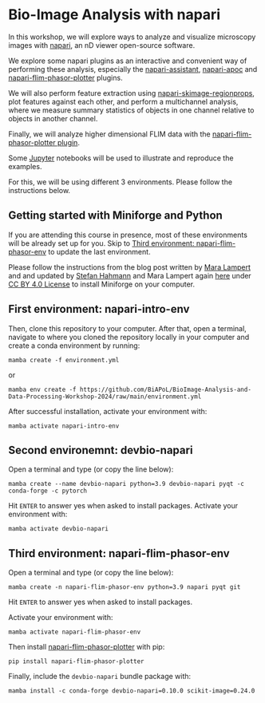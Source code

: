 # Bio-Image Analysis with napari

In this workshop, we will explore ways to analyze and visualize microscopy images with [napari](https://napari.org/stable/), an nD viewer open-source software.

We explore some napari plugins as an interactive and convenient way of performing these analysis, especially the [napari-assistant](https://github.com/haesleinhuepf/napari-assistant?tab=readme-ov-file#napari-assistant), [napari-apoc](https://github.com/haesleinhuepf/napari-accelerated-pixel-and-object-classification?tab=readme-ov-file#napari-accelerated-pixel-and-object-classification-apoc) and [napari-flim-phasor-plotter](https://github.com/zoccoler/napari-flim-phasor-plotter?tab=readme-ov-file#napari-flim-phasor-plotter) plugins.

We will also perform feature extraction using [napari-skimage-regionprops](https://github.com/haesleinhuepf/napari-skimage-regionprops), plot features against each other, and perform a multichannel analysis, where we measure summary statistics of objects in one channel relative to objects in another channel.

Finally, we will analyze higher dimensional FLIM data with the [napari-flim-phasor-plotter plugin](https://github.com/zoccoler/napari-flim-phasor-plotter/tree/main?tab=readme-ov-file#napari-flim-phasor-plotter).

Some [Jupyter](https://jupyter.org/) notebooks will be used to illustrate and reproduce the examples.

For this, we will be using different 3 environments. Please follow the instructions below.

## Getting started with Miniforge and Python 

If you are attending this course in presence, most of these environments will be already set up for you. Skip to [Third environment: napari-flim-phasor-env](#third-environment-napari-flim-phasor-env) to update the last environment.

Please follow the instructions from the blog post written by [Mara Lampert](https://biapol.github.io/blog/mara_lampert/readme.html) and and updated by [Stefan Hahmann](https://biapol.github.io/blog/stefan_hahmann/readme.html) and Mara Lampert again [here](https://biapol.github.io/blog/mara_lampert/getting_started_with_miniforge_and_python/readme.html) under [CC BY 4.0 License](https://creativecommons.org/licenses/by/4.0/legalcode) to install Miniforge on your computer.


## First environment: napari-intro-env 

Then, clone this repository to your computer. After that, open a terminal, navigate to where you cloned the repository locally in your computer and create a conda environment by running:

`mamba create -f environment.yml`

or

`mamba env create -f https://github.com/BiAPoL/BioImage-Analysis-and-Data-Processing-Workshop-2024/raw/main/environment.yml`

After successful installation, activate your environment with:

`mamba activate napari-intro-env`

## Second environemnt: devbio-napari

Open a terminal and type (or copy the line below):

`mamba create --name devbio-napari python=3.9 devbio-napari pyqt -c conda-forge -c pytorch`

Hit `ENTER` to answer yes when asked to install packages.
Activate your environment with:

`mamba activate devbio-napari`

## Third environment: napari-flim-phasor-env

Open a terminal and type (or copy the line below):

`mamba create -n napari-flim-phasor-env python=3.9 napari pyqt git`

Hit `ENTER` to answer yes when asked to install packages.

Activate your environment with:

`mamba activate napari-flim-phasor-env`

Then install [napari-flim-phasor-plotter](https://github.com/zoccoler/napari-flim-phasor-plotter/tree/main?tab=readme-ov-file#napari-flim-phasor-plotter) with pip:

`pip install napari-flim-phasor-plotter`

Finally, include the `devbio-napari` bundle package with:

`mamba install -c conda-forge devbio-napari=0.10.0 scikit-image=0.24.0`